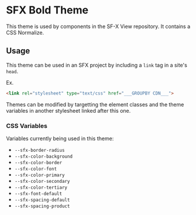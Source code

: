 # SFX Bold Theme
This theme is used by components in the SF-X View repository.
It contains a CSS Normalize.

## Usage
This theme can be used in an SFX project by including a `link` tag in a site's `head`.

Ex.
```html
<link rel="stylesheet" type="text/css" href="___GROUPBY CDN___">
```

Themes can be modified by targetting the element classes and the theme variables in another stylesheet linked after this one.

### CSS Variables
Variables currently being used in this theme:

- `--sfx-border-radius`
- `--sfx-color-background`
- `--sfx-color-border`
- `--sfx-color-font`
- `--sfx-color-primary`
- `--sfx-color-secondary`
- `--sfx-color-tertiary`
- `--sfx-font-default`
- `--sfx-spacing-default`
- `--sfx-spacing-product`
